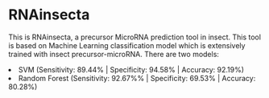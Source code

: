 # RNAinsecta

This is RNAinsecta, a precursor MicroRNA prediction tool in insect. This tool is based on Machine Learning classification model which is extensively trained with insect precursor-microRNA. There are two models:
<li>SVM (Sensitivity: 89.44% | Specificity: 94.58% | Accuracy: 92.19%)</li>
<li>Random Forest (Sensitivity: 92.67%% | Specificity: 69.53% | Accuracy: 80.28%)</li>
